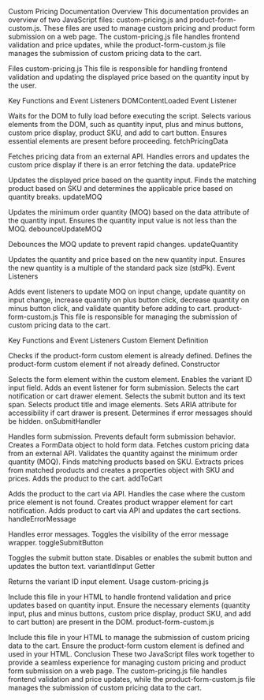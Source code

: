 Custom Pricing Documentation
Overview
This documentation provides an overview of two JavaScript files: custom-pricing.js and product-form-custom.js. These files are used to manage custom pricing and product form submission on a web page. The custom-pricing.js file handles frontend validation and price updates, while the product-form-custom.js file manages the submission of custom pricing data to the cart.

Files
custom-pricing.js
This file is responsible for handling frontend validation and updating the displayed price based on the quantity input by the user.

Key Functions and Event Listeners
DOMContentLoaded Event Listener

Waits for the DOM to fully load before executing the script.
Selects various elements from the DOM, such as quantity input, plus and minus buttons, custom price display, product SKU, and add to cart button.
Ensures essential elements are present before proceeding.
fetchPricingData

Fetches pricing data from an external API.
Handles errors and updates the custom price display if there is an error fetching the data.
updatePrice

Updates the displayed price based on the quantity input.
Finds the matching product based on SKU and determines the applicable price based on quantity breaks.
updateMOQ

Updates the minimum order quantity (MOQ) based on the data attribute of the quantity input.
Ensures the quantity input value is not less than the MOQ.
debounceUpdateMOQ

Debounces the MOQ update to prevent rapid changes.
updateQuantity

Updates the quantity and price based on the new quantity input.
Ensures the new quantity is a multiple of the standard pack size (stdPk).
Event Listeners

Adds event listeners to update MOQ on input change, update quantity on input change, increase quantity on plus button click, decrease quantity on minus button click, and validate quantity before adding to cart.
product-form-custom.js
This file is responsible for managing the submission of custom pricing data to the cart.

Key Functions and Event Listeners
Custom Element Definition

Checks if the product-form custom element is already defined.
Defines the product-form custom element if not already defined.
Constructor

Selects the form element within the custom element.
Enables the variant ID input field.
Adds an event listener for form submission.
Selects the cart notification or cart drawer element.
Selects the submit button and its text span.
Selects product title and image elements.
Sets ARIA attribute for accessibility if cart drawer is present.
Determines if error messages should be hidden.
onSubmitHandler

Handles form submission.
Prevents default form submission behavior.
Creates a FormData object to hold form data.
Fetches custom pricing data from an external API.
Validates the quantity against the minimum order quantity (MOQ).
Finds matching products based on SKU.
Extracts prices from matched products and creates a properties object with SKU and prices.
Adds the product to the cart.
addToCart

Adds the product to the cart via API.
Handles the case where the custom price element is not found.
Creates product wrapper element for cart notification.
Adds product to cart via API and updates the cart sections.
handleErrorMessage

Handles error messages.
Toggles the visibility of the error message wrapper.
toggleSubmitButton

Toggles the submit button state.
Disables or enables the submit button and updates the button text.
variantIdInput Getter

Returns the variant ID input element.
Usage
custom-pricing.js

Include this file in your HTML to handle frontend validation and price updates based on quantity input.
Ensure the necessary elements (quantity input, plus and minus buttons, custom price display, product SKU, and add to cart button) are present in the DOM.
product-form-custom.js

Include this file in your HTML to manage the submission of custom pricing data to the cart.
Ensure the product-form custom element is defined and used in your HTML.
Conclusion
These two JavaScript files work together to provide a seamless experience for managing custom pricing and product form submission on a web page. The custom-pricing.js file handles frontend validation and price updates, while the product-form-custom.js file manages the submission of custom pricing data to the cart.